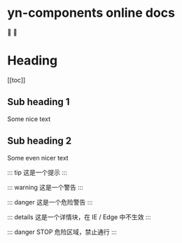 # yn-components online docs
:tada: :100:

# Heading

[[toc]]

## Sub heading 1
Some nice text

## Sub heading 2
Some even nicer text


::: tip
这是一个提示
:::

::: warning
这是一个警告
:::

::: danger
这是一个危险警告
:::

::: details
这是一个详情块，在 IE / Edge 中不生效
:::


::: danger STOP
危险区域，禁止通行
:::



